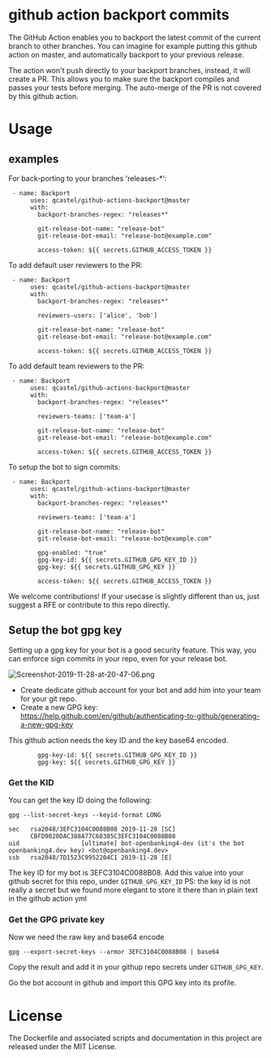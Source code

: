 # github action backport commits

The GitHub Action enables you to backport the latest commit of the current branch to other branches.
You can imagine for example putting this github action on master, and automatically backport to your previous release.

The action won't push directly to your backport branches, instead, it will create a PR. This allows you
to make sure the backport compiles and passes your tests before merging.
The auto-merge of the PR is not covered by this github action.

# Usage

## examples

For back-porting to your branches 'releases-*':

```
 - name: Backport
      uses: qcastel/github-actions-backport@master
      with:
        backport-branches-regex: "releases*"
        
        git-release-bot-name: "release-bot"
        git-release-bot-email: "release-bot@example.com"
        
        access-token: ${{ secrets.GITHUB_ACCESS_TOKEN }}
```

To add default user reviewers to the PR:

```
 - name: Backport
      uses: qcastel/github-actions-backport@master
      with:
        backport-branches-regex: "releases*"

        reviewers-users: ['alice', 'bob']
        
        git-release-bot-name: "release-bot"
        git-release-bot-email: "release-bot@example.com"
        
        access-token: ${{ secrets.GITHUB_ACCESS_TOKEN }}

```

To add default team reviewers to the PR:

```
 - name: Backport
      uses: qcastel/github-actions-backport@master
      with:
        backport-branches-regex: "releases*"

        reviewers-teams: ['team-a']
        
        git-release-bot-name: "release-bot"
        git-release-bot-email: "release-bot@example.com"
        
        access-token: ${{ secrets.GITHUB_ACCESS_TOKEN }}

```

To setup the bot to sign commits:

```
 - name: Backport
      uses: qcastel/github-actions-backport@master
      with:
        backport-branches-regex: "releases*"

        reviewers-teams: ['team-a']
        
        git-release-bot-name: "release-bot"
        git-release-bot-email: "release-bot@example.com"
        
        gpg-enabled: "true"
        gpg-key-id: ${{ secrets.GITHUB_GPG_KEY_ID }}
        gpg-key: ${{ secrets.GITHUB_GPG_KEY }}

        access-token: ${{ secrets.GITHUB_ACCESS_TOKEN }}

```


We welcome contributions! If your usecase is slightly different than us, just suggest a RFE or contribute to this repo directly.

## Setup the bot gpg key

Setting up a gpg key for your bot is a good security feature. This way, you can enforce sign commits in your repo,
even for your release bot.

![Screenshot-2019-11-28-at-20-47-06.png](https://i.postimg.cc/9F6cxpqm/Screenshot-2019-11-28-at-20-47-06.png)

- Create dedicate github account for your bot and add him into your team for your git repo.
- Create a new GPG key: https://help.github.com/en/github/authenticating-to-github/generating-a-new-gpg-key

This github action needs the key ID and the key base64 encoded.

```$xslt
        gpg-key-id: ${{ secrets.GITHUB_GPG_KEY_ID }}
        gpg-key: ${{ secrets.GITHUB_GPG_KEY }}
```

### Get the KID

You can get the key ID doing the following:

```$xslt
gpg --list-secret-keys --keyid-format LONG

sec   rsa2048/3EFC3104C0088B08 2019-11-28 [SC]
      CBFD9020DAC388A77C68385C3EFC3104C0088B08
uid                 [ultimate] bot-openbanking4-dev (it's the bot openbanking4.dev key) <bot@openbanking4.dev>
ssb   rsa2048/7D1523C9952204C1 2019-11-28 [E]

```
The key ID for my bot is 3EFC3104C0088B08. Add this value into your github secret for this repo, under `GITHUB_GPG_KEY_ID` 
PS: the key id is not really a secret but we found more elegant to store it there than in plain text in the github action yml

### Get the GPG private key

Now we need the raw key and base64 encode
```$xslt
gpg --export-secret-keys --armor 3EFC3104C0088B08 | base64
```

Copy the result and add it in your githup repo secrets under `GITHUB_GPG_KEY`.

Go the bot account in github and import this GPG key into its profile.

# License
The Dockerfile and associated scripts and documentation in this project are released under the MIT License.

